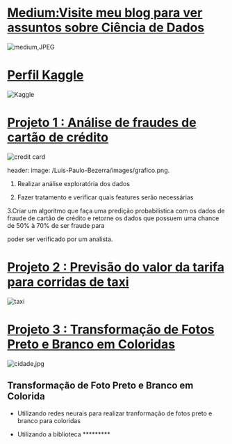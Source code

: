 
# [Medium:Visite meu blog para ver assuntos sobre Ciência de Dados](https://medium.com/@luispaulobezerra3)


![medium,JPEG](https://github.com/bezerraluis/Luis-Paulo-Bezerra/blob/master/images/medium.JPEG)




# [Perfil Kaggle](https://www.kaggle.com/luispaulobezerra)


![Kaggle](https://github.com/bezerraluis/Luis-Paulo-Bezerra/blob/master/images/kaggle.png)





# [Projeto 1 :  Análise de fraudes de cartão de crédito](https://github.com/bezerraluis/Luis_Paulo_Portf-lio/blob/master/Projeto_A%C3%A7%C3%A3o_humana_em_Fraude_de_cart%C3%A3o_de_cr%C3%A9dito.ipynb)

![credit card](https://github.com/bezerraluis/Luis-Paulo-Bezerra/blob/master/images/credit%20card.jpg)

header:
  image: /Luis-Paulo-Bezerra/images/grafico.png.


1. Realizar análise exploratória dos dados


2. Fazer tratamento e verificar quais features serão necessárias 


3.Criar um algoritmo que faça uma predição probabilistica com os dados de fraude de cartão de crédito e retorne os dados que possuem uma chance de 50% à 70% de ser fraude para 

poder ser verificado por um analista.

 
 
 
  # [Projeto 2 :  Previsão do valor da tarifa para corridas de taxi](https://github.com/bezerraluis/Luis-Paulo-Bezerra/blob/master/Projects/corrida_taxi.ipynb)
 
 ![taxi](https://github.com/bezerraluis/Luis-Paulo-Bezerra/blob/master/images/taxi.jpg)
 
 
 
 
 
 
 
 # [Projeto 3 :  Transformação de Fotos Preto e Branco em Coloridas](https://github.com/bezerraluis/Luis-Paulo-Bezerra/blob/master/Projects/Post_no_Blog.ipynb)
 
 ![cidade,jpg](https://github.com/bezerraluis/Luis-Paulo-Bezerra/blob/master/images/cidade.jpg)
 
 
 

 ## Transformação de Foto Preto e Branco em Colorida
 
 * Utilizando redes neurais para realizar tranformação de fotos preto e branco para coloridas 

 * Utilizando a biblioteca *********
 

 

